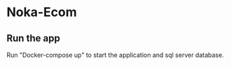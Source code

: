 # Noka-Ecom
## Run the app
Run "Docker-compose up" to start the application and sql server database.
